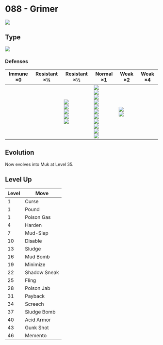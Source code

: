 # 088 - Grimer
![][088]

## Type

![][poison]

### Defenses

Immune ×0 | Resistant ×¼ | Resistant ×½                                                                 | Normal ×1                                                                                                                                                             | Weak ×2                          | Weak ×4 | 
---       | ---          | ---                                                                          | ---                                                                                                                                                                   | ---                              | ---     | 
          |              | ![][fighting]<br> ![][poison]<br> ![][bug]<br> ![][grass]<br> ![][fairy]<br> | ![][normal]<br> ![][flying]<br> ![][rock]<br> ![][ghost]<br> ![][steel]<br> ![][fire]<br> ![][water]<br> ![][electric]<br> ![][ice]<br> ![][dragon]<br> ![][dark]<br> | ![][ground]<br> ![][psychic]<br> |         | 

## Evolution
Now evolves into Muk at Level 35.

## Level Up

Level | Move         | 
---   | ---          | 
1     | Curse        | 
1     | Pound        | 
1     | Poison Gas   | 
4     | Harden       | 
7     | Mud-Slap     | 
10    | Disable      | 
13    | Sludge       | 
16    | Mud Bomb     | 
19    | Minimize     | 
22    | Shadow Sneak | 
25    | Fling        | 
28    | Poison Jab   | 
31    | Payback      | 
34    | Screech      | 
37    | Sludge Bomb  | 
40    | Acid Armor   | 
43    | Gunk Shot    | 
46    | Memento      | 

[088]: ../img/pokemon/088.png
[normal]: ../img/types/normal.png
[fire]: ../img/types/fire.png
[fighting]: ../img/types/fighting.png
[water]: ../img/types/water.png
[flying]: ../img/types/flying.png
[grass]: ../img/types/grass.png
[poison]: ../img/types/poison.png
[electric]: ../img/types/electric.png
[ground]: ../img/types/ground.png
[psychic]: ../img/types/psychic.png
[rock]: ../img/types/rock.png
[ice]: ../img/types/ice.png
[bug]: ../img/types/bug.png
[dragon]: ../img/types/dragon.png
[ghost]: ../img/types/ghost.png
[dark]: ../img/types/dark.png
[steel]: ../img/types/steel.png
[fairy]: ../img/types/fairy.png
